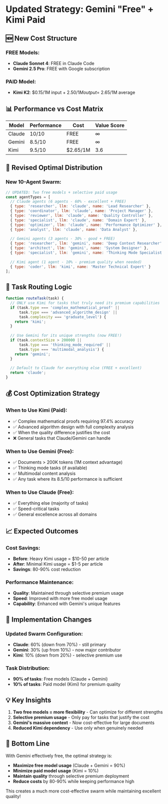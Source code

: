 # Updated Strategy: Gemini "Free" + Kimi Paid

## 🆕 New Cost Structure

### FREE Models:
- **Claude Sonnet 4**: FREE in Claude Code
- **Gemini 2.5 Pro**: FREE with Google subscription

### PAID Model:
- **Kimi K2**: $0.15/1M input + $2.50/1M output = ~$2.65/1M average

## 📊 Performance vs Cost Matrix

| Model | Performance | Cost | Value Score |
|-------|-------------|------|-------------|
| Claude | 10/10 | FREE | ∞ |
| Gemini | 8.5/10 | FREE | ∞ |
| Kimi | 9.5/10 | $2.65/1M | 3.6 |

## 🎯 Revised Optimal Distribution

### New 10-Agent Swarm:

```javascript
// UPDATED: Two free models + selective paid usage
const agentTypes = [
  // Claude agents (6 agents - 60% - excellent + FREE)
  { type: 'researcher', llm: 'claude', name: 'Lead Researcher' },
  { type: 'coordinator', llm: 'claude', name: 'Project Manager' },
  { type: 'reviewer', llm: 'claude', name: 'Quality Controller' },
  { type: 'specialist', llm: 'claude', name: 'Domain Expert' },
  { type: 'optimizer', llm: 'claude', name: 'Performance Optimizer' },
  { type: 'analyst', llm: 'claude', name: 'Data Analyst' },
  
  // Gemini agents (3 agents - 30% - good + FREE)
  { type: 'researcher', llm: 'gemini', name: 'Deep Context Researcher' },
  { type: 'architect', llm: 'gemini', name: 'System Designer' },
  { type: 'specialist', llm: 'gemini', name: 'Thinking Mode Specialist' },
  
  // Kimi agent (1 agent - 10% - premium quality when needed)
  { type: 'coder', llm: 'kimi', name: 'Master Technical Expert' }
];
```

## 🔄 Task Routing Logic

```javascript
function routeTask(task) {
  // ONLY use Kimi for tasks that truly need its premium capabilities
  if (task.type === 'complex_mathematical_proof' || 
      task.type === 'advanced_algorithm_design' ||
      task.complexity === 'graduate_level') {
    return 'kimi';
  }
  
  // Use Gemini for its unique strengths (now FREE!)
  if (task.contextSize > 200000 || 
      task.type === 'thinking_mode_required' ||
      task.type === 'multimodal_analysis') {
    return 'gemini';
  }
  
  // Default to Claude for everything else (FREE + excellent)
  return 'claude';
}
```

## 💰 Cost Optimization Strategy

### When to Use Kimi (Paid):
- ✅ Complex mathematical proofs requiring 97.4% accuracy
- ✅ Advanced algorithm design with full complexity analysis
- ✅ When the quality difference justifies the cost
- ❌ General tasks that Claude/Gemini can handle

### When to Use Gemini (Free):
- ✅ Documents > 200K tokens (1M context advantage)
- ✅ Thinking mode tasks (if available)
- ✅ Multimodal content analysis
- ✅ Any task where its 8.5/10 performance is sufficient

### When to Use Claude (Free):
- ✅ Everything else (majority of tasks)
- ✅ Speed-critical tasks
- ✅ General excellence across all domains

## 📈 Expected Outcomes

### Cost Savings:
- **Before**: Heavy Kimi usage = $10-50 per article
- **After**: Minimal Kimi usage = $1-5 per article
- **Savings**: 80-90% cost reduction

### Performance Maintenance:
- **Quality**: Maintained through selective premium usage
- **Speed**: Improved with more free model usage
- **Capability**: Enhanced with Gemini's unique features

## 🎯 Implementation Changes

### Updated Swarm Configuration:
- **Claude**: 60% (down from 70%) - still primary
- **Gemini**: 30% (up from 10%) - now major contributor
- **Kimi**: 10% (down from 20%) - selective premium use

### Task Distribution:
- **90% of tasks**: Free models (Claude + Gemini)
- **10% of tasks**: Paid model (Kimi) for premium quality

## 💡 Key Insights

1. **Two free models = more flexibility** - Can optimize for different strengths
2. **Selective premium usage** - Only pay for tasks that justify the cost
3. **Gemini's massive context** - Now cost-effective for large documents
4. **Reduced Kimi dependency** - Use only when genuinely needed

## 🚀 Bottom Line

With Gemini effectively free, the optimal strategy is:
- **Maximize free model usage** (Claude + Gemini = 90%)
- **Minimize paid model usage** (Kimi = 10%)
- **Maintain quality** through selective premium deployment
- **Reduce costs** by 80-90% while keeping performance high

This creates a much more cost-effective swarm while maintaining excellent quality!
